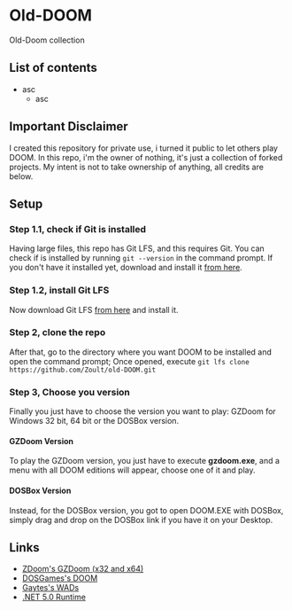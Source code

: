 # Old-DOOM
Old-Doom collection
## List of contents
- asc
    - asc

## Important Disclaimer
I created this repository for private use, i turned it public to let others play DOOM. In this repo, i'm the owner of nothing, it's just a collection of 
forked projects. My intent is not to take ownership of anything, all credits are below.

## Setup

### Step 1.1, check if Git is installed
Having large files, this repo has Git LFS, and this requires Git. You can check if is installed by running `git --version` in the command prompt. If you don't have it installed yet, download and install it [from here](https://git-scm.com/download/ "Download Git").

### Step 1.2, install Git LFS
Now download Git LFS [from here](https://git-lfs.github.com/ "Download Git LFS") and install it.

### Step 2, clone the repo
After that, go to the directory where you want DOOM to be installed and open the command prompt; Once opened, execute `git lfs clone https://github.com/Zoult/old-DOOM.git`

### Step 3, Choose you version
Finally you just have to choose the version you want to play: GZDoom for Windows 32 bit, 64 bit or the DOSBox version.

#### GZDoom Version
To play the GZDoom version, you just have to execute **gzdoom.exe**, and a menu with all DOOM editions will appear, choose one of it and play.

#### DOSBox Version
Instead, for the DOSBox version, you got to open DOOM.EXE with DOSBox, simply drag and drop on the DOSBox link if you have it on your Desktop.

## Links
- [ZDoom's GZDoom (x32 and x64)](https://www.zdoom.org/downloads "ZDoom")
- [DOSGames's DOOM](https://www.dosgames.com/game/doom "DOSGames")
- [Gaytes's WADs](https://github.com/Gaytes/iwad "Gaytes")
- [.NET 5.0 Runtime](https://dotnet.microsoft.com/en-us/download/dotnet/5.0/runtime)
